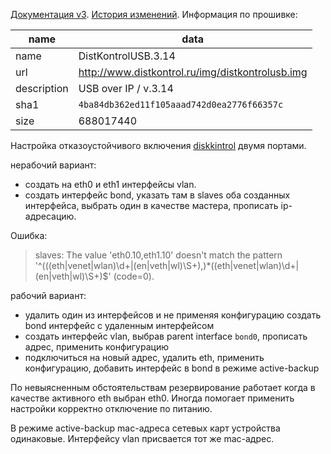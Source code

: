 [Документация v3](http://distkontrol.ru/upload/RukovodstvoUSBoverIPv3.pdf).
[История изменений](http://distkontrol.ru/index.php/history-dk).
Информация по прошивке:

name | data
---|---
name | DistKontrolUSB.3.14
url | http://www.distkontrol.ru/img/distkontrolusb.img
description | USB over IP / v.3.14
sha1 | `4ba84db362ed11f105aaad742d0ea2776f66357c`
size | 688017440

Настройка отказоустойчивого включения [diskkintrol](http://www.distkontrol.ru/) двумя портами.

нерабочий вариант:

* создать на eth0 и eth1 интерфейсы vlan.
* создать интерфейс bond, указать там в slaves оба созданных интерфейса, выбрать один в качестве мастера, прописать ip-адресацию.

Ошибка:

> slaves: The value 'eth0.10,eth1.10' doesn't match the pattern '^(((eth|venet|wlan)\d+|(en|veth|wl)\S+),)*((eth|venet|wlan)\d+|(en|veth|wl)\S+)$' (code=0).

рабочий вариант:

* удалить один из интерфейсов и не применяя конфигурацию создать bond интерфейс с удаленным интерфейсом
* создать интерфейс vlan, выбрав parent interface `bond0`, прописать адрес, применить конфигурацию
* подключиться на новый адрес, удалить eth, применить конфигурацию, добавить интерфейс в bond в режиме active-backup

По невыясненным обстоятельствам резервирование работает когда в качестве активного eth выбран eth0.
Иногда помогает применить настройки корректно отключение по питанию.

В режиме active-backup mac-адреса сетевых карт устройства одинаковые. Интерфейсу vlan присвается тот же mac-адрес.


